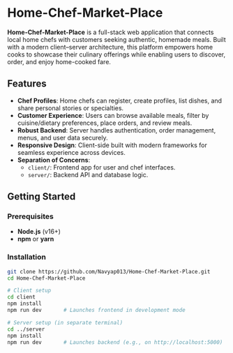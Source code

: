 # Home-Chef-Market-Place

**Home-Chef-Market-Place** is a full-stack web application that connects local home chefs with customers seeking authentic, homemade meals. Built with a modern client–server architecture, this platform empowers home cooks to showcase their culinary offerings while enabling users to discover, order, and enjoy home-cooked fare.

##  Features
- **Chef Profiles**: Home chefs can register, create profiles, list dishes, and share personal stories or specialties.
- **Customer Experience**: Users can browse available meals, filter by cuisine/dietary preferences, place orders, and review meals.
- **Robust Backend**: Server handles authentication, order management, menus, and user data securely.
- **Responsive Design**: Client-side built with modern frameworks for seamless experience across devices.
- **Separation of Concerns**:
  - `client/`: Frontend app for user and chef interfaces.
  - `server/`: Backend API and database logic.

##  Getting Started

### Prerequisites
- **Node.js** (v16+)
- **npm** or **yarn**

### Installation
```bash
git clone https://github.com/Navyap013/Home-Chef-Market-Place.git
cd Home-Chef-Market-Place

# Client setup
cd client
npm install
npm run dev       # Launches frontend in development mode

# Server setup (in separate terminal)
cd ../server
npm install
npm run dev       # Launches backend (e.g., on http://localhost:5000)
